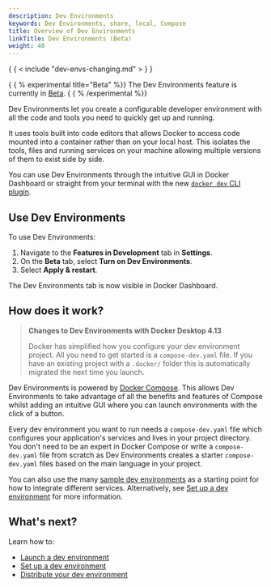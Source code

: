 ```yaml
---
description: Dev Environments
keywords: Dev Environments, share, local, Compose
title: Overview of Dev Environments
linkTitle: Dev Environments (Beta)
weight: 40
---
```


{ { < include "dev-envs-changing.md" > } }

{ { % experimental title="Beta" \%\}\}
The Dev Environments feature is currently in [Beta](../../release-lifecycle.md#beta).
{ { % /experimental \%\}\}

Dev Environments let you create a configurable developer environment with all the code and tools you need to quickly get up and running.

It uses tools built into code editors that allows Docker to access code mounted into a container rather than on your local host. This isolates the tools, files and running services on your machine allowing multiple versions of them to exist side by side.

You can use Dev Environments through the intuitive GUI in Docker Dashboard or straight from your terminal with the new [`docker dev` CLI plugin](dev-cli.md).

## Use Dev Environments

To use Dev Environments:
1. Navigate to the **Features in Development** tab in **Settings**.
2. On the **Beta** tab, select **Turn on Dev Environments**.
3. Select **Apply & restart**.

The Dev Environments tab is now visible in Docker Dashboard.

## How does it work?

>**Changes to Dev Environments with Docker Desktop 4.13**
>
>Docker has simplified how you configure your dev environment project. All you need to get started is a `compose-dev.yaml` file. If you have an existing project with a `.docker/` folder this is automatically migrated the next time you launch.

Dev Environments is powered by [Docker Compose](../../compose/index.md). This allows Dev Environments to take advantage of all the benefits and features of Compose whilst adding an intuitive GUI where you can launch environments with the click of a button.

Every dev environment you want to run needs a `compose-dev.yaml` file which configures your application's services and lives in your project directory. You don't need to be an expert in Docker Compose or write a `compose-dev.yaml` file from scratch as Dev Environments creates a starter `compose-dev.yaml` files based on the main language in your project.

You can also use the many [sample dev environments](https://github.com/docker/awesome-compose) as a starting point for how to integrate different services. Alternatively, see [Set up a dev environment](set-up.md) for more information.

## What's next?

Learn how to:
- [Launch a dev environment](create-dev-env.md)
- [Set up a dev environment](set-up.md)
- [Distribute your dev environment](share.md)

